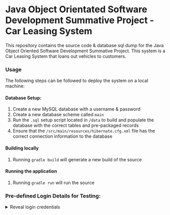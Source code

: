 # Java Object Orientated Software Development Summative Project - Car Leasing System
This repository contains the source code & database sql dump for the Java Object Oriented Software Development Summative Project. This system is a Car Leasing System that loans out vehicles to customers.

### Usage
The following steps can be followed to deploy the system on a local machine:

#### Database Setup:
1. Create a new MySQL database with a username & password
2. Create a new database scheme called `main`
3. Run the `.sql` setup script located in `/data` to build and populate the database with the correct tables and pre-packaged records
4. Ensure that the `/src/main/resources/hibernate.cfg.xml` file has the correct connection information to the database

#### Building locally
1. Running `gradle build` will generate a new build of the source

#### Running the application
1. Running `gradle run` will run the source

### Pre-defined Login Details for Testing:
<details>
<summary>Reveal login credentials</summary>

| Username  |   Password    |
|:---------:|:-------------:|
|   admin   | adminpassword |
| user1 |  password1    |

</details>

